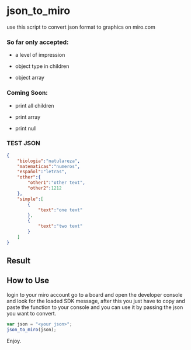 # json_to_miro

use this script to convert json format to graphics on miro.com 

### So far only accepted:

- a level of impression

- object type in children

- object array

### Coming Soon:

- print all children

- print array

- print null


### TEST JSON
```json
{
    "biologia":"natulareza",
    "matematicas":"numeros",
    "español":"letras",
    "other":{
        "other1":"other text",
        "other2":1212
    },
    "simple":[
        {
            "text":"one text"
        },
        {
            "text":"two text"
        }
    ]
}

```

## Result 


## How to Use

login to your miro account go to a board and open the developer console and look for the loaded SDK message, after this you just have to copy and paste the function to your console and you can use it by passing the json you want to convert.


```javascript
var json = "<your json>";
json_to_miro(json);
```

Enjoy.




